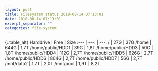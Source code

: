 ```yaml
---
layout: post
title: Filesystem status 2018-08-14 07:13:01
date: 2018-08-14 07:13:01
excerpt_separator: ""
categories: file-system
---
```

{:.table_alt}
Harddrive | Free | Size
:--- | ---: | ---:
/ | 27G | 37G
/home | 644G | 1,7T
/home/public/HDD1 | 39G | 1,8T
/home/public/HDD3 | 50G | 1,8T
/home/public/HDD4 | 112G | 2,7T
/home/public/HDD5 | 626G | 2,7T
/home/public/HDD6 | 804G | 2,7T
/home/public/HDD7 | 56G | 2,7T
/mnt/data2 | 1,7T | 2,0T
/mnt/pool | 1,9T | 8,2T
